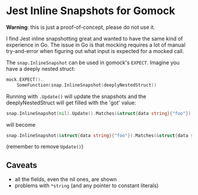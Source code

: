 # Jest Inline Snapshots for Gomock

**Warning**: this is just a proof-of-concept, please do not use it.

I find Jest inline snapshotting great and wanted to have the same kind of
experience in Go. The issue in Go is that mocking requires a lot of manual
try-and-error when figuring out what input is expected for a mocked call.

The `snap.InlineSnapshot` can be used in gomock's `EXPECT`. Imagine you
have a deeply nested struct:

```go
mock.EXPECT().
    SomeFunction(snap.InlineSnapshot(deeplyNestedStruct))
```

Running with `.Update()` will update the snapshots and the
deeplyNestedStruct will get filled with the 'got' value:

```go
snap.InlineSnapshot(nil).Update().Matches(&struct{data string}{"foo"})
```

will become

```go
snap.InlineSnapshot(&struct{data string}{"foo"}).Matches(&struct{data string}{"foo"})
```

(remember to remove `Update()`)

## Caveats

- all the fields, even the nil ones, are shown
- problems with `*string` (and any pointer to constant literals)
